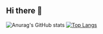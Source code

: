 ## Hi there 👋

![Anurag's GitHub stats](https://github-readme-stats.vercel.app/api?username=zephmontcheu&show_icons=true&theme=merko)
[![Top Langs](https://github-readme-stats.vercel.app/api/top-langs/?username=zephmontcheu&layout=donut)](https://github.com/zephmontcheu/github-readme-stats)

<!--
**zephmontcheu/zephmontcheu** is a ✨ _special_ ✨ repository because its `README.md` (this file) appears on your GitHub profile.

Here are some ideas to get you started:

- 🔭 I’m currently working on ...
- 🌱 I’m currently learning ...
- 👯 I’m looking to collaborate on ...
- 🤔 I’m looking for help with ...
- 💬 Ask me about ...
- 📫 How to reach me: ...
- 😄 Pronouns: ...
- ⚡ Fun fact: ...
-->
